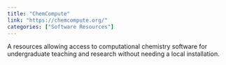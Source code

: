 ```yaml
---
title: "ChemCompute"
link: "https://chemcompute.org/"
categories: ["Software Resources"]
---
```


A resources allowing access to computational chemistry software for undergraduate teaching and research without needing a local installation.




